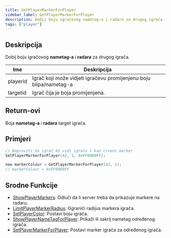 ```yaml
---
title: GetPlayerMarkerForPlayer
sidebar_label: GetPlayerMarkerForPlayer
description: Dobij boju igračovog nametag-a i radara za drugog igrača.
tags: ["player"]
---
```


<VersionWarn version='omp v1.1.0.2612' />

## Deskripcija

Dobij boju igračovog **nametag-a** i **radara** za drugog igrača.

| Ime      | Deskripcija                                                                                                                                     |
| -------- | ----------------------------------------------------------------------------------------------------------------------------------------------- |
| playerid | Igrač koji može vidjeti igračevu promijenjenu boju blipa/nametag-a                                                                              |
| targetid | Igrač čija je boja promijenjena.                                                                                                                |

## Return-ovi

Boja **nametag-a** i **radara** target igrača.

## Primjeri

```c
// Napraviti da igrač 42 vidi igrača 1 kao crveni marker
SetPlayerMarkerForPlayer(42, 1, 0xFF0000FF);

new markerColour = GetPlayerMarkerForPlayer(42, 1);
// markerColour = 0xFF0000FF
```

## Srodne Funkcije

- [ShowPlayerMarkers](ShowPlayerMarkers): Odluči da li server treba da prikazuje markere na radaru.
- [LimitPlayerMarkerRadius](LimitPlayerMarkerRadius): Ograniči radijus markera igrača.
- [SetPlayerColor](SetPlayerColor): Postavi boju igrača.
- [ShowPlayerNameTagForPlayer](ShowPlayerNameTagForPlayer): Prikaži ili sakrij nametag određenog igrača.
- [SetPlayerMarkerForPlayer](SetPlayerMarkerForPlayer): Postavi marker igrača za određenog igrača.
